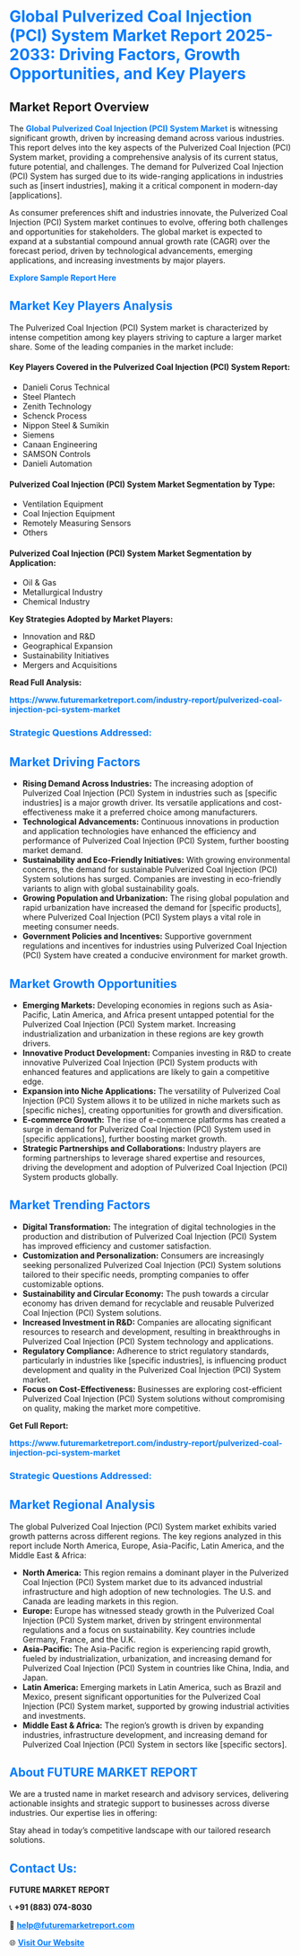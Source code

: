 <h1 style="color: #007BFF;">Global Pulverized Coal Injection (PCI) System Market Report 2025-2033: Driving Factors, Growth Opportunities, and Key Players</h1>

<section id="overview">
<h2>Market Report Overview</h2>
<p>The <a href="https://www.futuremarketreport.com/industry-report/pulverized-coal-injection-pci-system-market" style="color: #007BFF; text-decoration: none;"><strong>Global Pulverized Coal Injection (PCI) System Market</strong></a> is witnessing significant growth, driven by increasing demand across various industries. This report delves into the key aspects of the Pulverized Coal Injection (PCI) System market, providing a comprehensive analysis of its current status, future potential, and challenges. The demand for Pulverized Coal Injection (PCI) System has surged due to its wide-ranging applications in industries such as [insert industries], making it a critical component in modern-day [applications].</p>
<p>As consumer preferences shift and industries innovate, the Pulverized Coal Injection (PCI) System market continues to evolve, offering both challenges and opportunities for stakeholders. The global market is expected to expand at a substantial compound annual growth rate (CAGR) over the forecast period, driven by technological advancements, emerging applications, and increasing investments by major players.</p>
</section>

<section id="overview">
<p><a href="https://www.futuremarketreport.com/request-sample/reportId=59657" style="color: #007BFF; text-decoration: none;"><strong>Explore Sample Report Here</strong></a></p>
</section>

<section id="key-players">
<h2 style="color: #007BFF;">Market Key Players Analysis</h2>
<p>The Pulverized Coal Injection (PCI) System market is characterized by intense competition among key players striving to capture a larger market share. Some of the leading companies in the market include:</p>
<h4>Key Players Covered in the Pulverized Coal Injection (PCI) System Report:</h4>
<ul><li>Danieli Corus Technical</li><li>Steel Plantech</li><li>Zenith Technology</li><li>Schenck Process</li><li>Nippon Steel &amp; Sumikin</li><li>Siemens</li><li>Canaan Engineering</li><li>SAMSON Controls</li><li>Danieli Automation</li></ul>
<h4>Pulverized Coal Injection (PCI) System Market Segmentation by Type:</h4>
<ul><li>Ventilation Equipment</li><li>Coal Injection Equipment</li><li>Remotely Measuring Sensors</li><li>Others</li></ul>

<h4>Pulverized Coal Injection (PCI) System Market Segmentation by Application:</h4>
<ul><li>Oil &amp; Gas</li><li>Metallurgical Industry</li><li>Chemical Industry</li></ul>
<p><strong>Key Strategies Adopted by Market Players:</strong></p>
<ul>
<li>Innovation and R&D</li>
<li>Geographical Expansion</li>
<li>Sustainability Initiatives</li>
<li>Mergers and Acquisitions</li>
</ul>
</section>

<section>
<p><strong>Read Full Analysis: </strong></p><a href="https://www.futuremarketreport.com/industry-report/pulverized-coal-injection-pci-system-market" style="color: #007BFF; text-decoration: none;"><strong>https://www.futuremarketreport.com/industry-report/pulverized-coal-injection-pci-system-market</strong></a>
<h3 style="color: #007BFF;">Strategic Questions Addressed:</h3>
</section>

<section id="driving-factors">
<h2 style="color: #007BFF;">Market Driving Factors</h2>
<ul>
<li><strong>Rising Demand Across Industries:</strong> The increasing adoption of Pulverized Coal Injection (PCI) System in industries such as [specific industries] is a major growth driver. Its versatile applications and cost-effectiveness make it a preferred choice among manufacturers.</li>
<li><strong>Technological Advancements:</strong> Continuous innovations in production and application technologies have enhanced the efficiency and performance of Pulverized Coal Injection (PCI) System, further boosting market demand.</li>
<li><strong>Sustainability and Eco-Friendly Initiatives:</strong> With growing environmental concerns, the demand for sustainable Pulverized Coal Injection (PCI) System solutions has surged. Companies are investing in eco-friendly variants to align with global sustainability goals.</li>
<li><strong>Growing Population and Urbanization:</strong> The rising global population and rapid urbanization have increased the demand for [specific products], where Pulverized Coal Injection (PCI) System plays a vital role in meeting consumer needs.</li>
<li><strong>Government Policies and Incentives:</strong> Supportive government regulations and incentives for industries using Pulverized Coal Injection (PCI) System have created a conducive environment for market growth.</li>
</ul>
</section>

<section id="growth-opportunities">
<h2 style="color: #007BFF;">Market Growth Opportunities</h2>
<ul>
<li><strong>Emerging Markets:</strong> Developing economies in regions such as Asia-Pacific, Latin America, and Africa present untapped potential for the Pulverized Coal Injection (PCI) System market. Increasing industrialization and urbanization in these regions are key growth drivers.</li>
<li><strong>Innovative Product Development:</strong> Companies investing in R&D to create innovative Pulverized Coal Injection (PCI) System products with enhanced features and applications are likely to gain a competitive edge.</li>
<li><strong>Expansion into Niche Applications:</strong> The versatility of Pulverized Coal Injection (PCI) System allows it to be utilized in niche markets such as [specific niches], creating opportunities for growth and diversification.</li>
<li><strong>E-commerce Growth:</strong> The rise of e-commerce platforms has created a surge in demand for Pulverized Coal Injection (PCI) System used in [specific applications], further boosting market growth.</li>
<li><strong>Strategic Partnerships and Collaborations:</strong> Industry players are forming partnerships to leverage shared expertise and resources, driving the development and adoption of Pulverized Coal Injection (PCI) System products globally.</li>
</ul>
</section>

<section id="trending-factors">
<h2 style="color: #007BFF;">Market Trending Factors</h2>
<ul>
<li><strong>Digital Transformation:</strong> The integration of digital technologies in the production and distribution of Pulverized Coal Injection (PCI) System has improved efficiency and customer satisfaction.</li>
<li><strong>Customization and Personalization:</strong> Consumers are increasingly seeking personalized Pulverized Coal Injection (PCI) System solutions tailored to their specific needs, prompting companies to offer customizable options.</li>
<li><strong>Sustainability and Circular Economy:</strong> The push towards a circular economy has driven demand for recyclable and reusable Pulverized Coal Injection (PCI) System solutions.</li>
<li><strong>Increased Investment in R&D:</strong> Companies are allocating significant resources to research and development, resulting in breakthroughs in Pulverized Coal Injection (PCI) System technology and applications.</li>
<li><strong>Regulatory Compliance:</strong> Adherence to strict regulatory standards, particularly in industries like [specific industries], is influencing product development and quality in the Pulverized Coal Injection (PCI) System market.</li>
<li><strong>Focus on Cost-Effectiveness:</strong> Businesses are exploring cost-efficient Pulverized Coal Injection (PCI) System solutions without compromising on quality, making the market more competitive.</li>
</ul>
</section>

<section>
<p><strong>Get Full Report: </strong></p><a href="https://www.futuremarketreport.com/industry-report/pulverized-coal-injection-pci-system-market" style="color: #007BFF; text-decoration: none;"><strong>https://www.futuremarketreport.com/industry-report/pulverized-coal-injection-pci-system-market</strong></a>
<h3 style="color: #007BFF;">Strategic Questions Addressed:</h3>
</section>


<section id="regional-analysis">
<h2 style="color: #007BFF;">Market Regional Analysis</h2>
<p>The global Pulverized Coal Injection (PCI) System market exhibits varied growth patterns across different regions. The key regions analyzed in this report include North America, Europe, Asia-Pacific, Latin America, and the Middle East & Africa:</p>
<ul>
<li><strong>North America:</strong> This region remains a dominant player in the Pulverized Coal Injection (PCI) System market due to its advanced industrial infrastructure and high adoption of new technologies. The U.S. and Canada are leading markets in this region.</li>
<li><strong>Europe:</strong> Europe has witnessed steady growth in the Pulverized Coal Injection (PCI) System market, driven by stringent environmental regulations and a focus on sustainability. Key countries include Germany, France, and the U.K.</li>
<li><strong>Asia-Pacific:</strong> The Asia-Pacific region is experiencing rapid growth, fueled by industrialization, urbanization, and increasing demand for Pulverized Coal Injection (PCI) System in countries like China, India, and Japan.</li>
<li><strong>Latin America:</strong> Emerging markets in Latin America, such as Brazil and Mexico, present significant opportunities for the Pulverized Coal Injection (PCI) System market, supported by growing industrial activities and investments.</li>
<li><strong>Middle East & Africa:</strong> The region’s growth is driven by expanding industries, infrastructure development, and increasing demand for Pulverized Coal Injection (PCI) System in sectors like [specific sectors].</li>
</ul>
</section>

<footer>
<h2 style="color: #007BFF;">About FUTURE MARKET REPORT</h2>
<p>We are a trusted name in market research and advisory services, delivering actionable insights and strategic support to businesses across diverse industries. Our expertise lies in offering:</p>

<p>Stay ahead in today’s competitive landscape with our tailored research solutions.</p>

<h2 style="color: #007BFF;">Contact Us:</h2>
<p><strong>FUTURE MARKET REPORT</strong></p>
<p>📞 <strong>+91 (883) 074-8030</strong></p>
<p>📧 <strong><a href="mailto:help@futuremarketreport.com" style="color: #007BFF;">help@futuremarketreport.com</a></strong></p>
<p>🌐 <strong><a href="https://www.futuremarketreport.com/" style="color: #007BFF;">Visit Our Website</a></strong></p>
</footer>